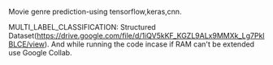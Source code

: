 Movie genre prediction-using tensorflow,keras,cnn.

MULTI_LABEL_CLASSIFICATION: Structured Dataset(https://drive.google.com/file/d/1iQV5kKF_KGZL9ALx9MMXk_Lg7PklBLCE/view). And while running the code incase if RAM can't be extended use Google Collab.  
